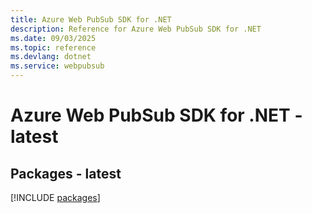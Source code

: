 ```yaml
---
title: Azure Web PubSub SDK for .NET
description: Reference for Azure Web PubSub SDK for .NET
ms.date: 09/03/2025
ms.topic: reference
ms.devlang: dotnet
ms.service: webpubsub
---
```

# Azure Web PubSub SDK for .NET - latest
## Packages - latest
[!INCLUDE [packages](web-pubsub-index.md)]
